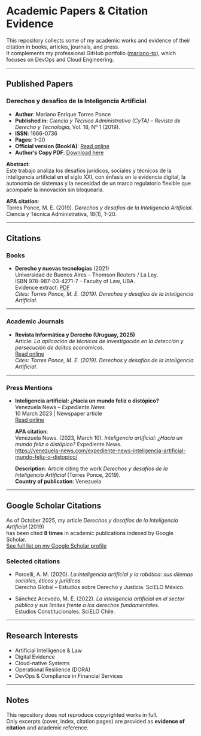 # Academic Papers & Citation Evidence

This repository collects some of my academic works and evidence of their citation in books, articles, journals, and press.  
It complements my professional GitHub portfolio ([mariano-tp](https://github.com/mariano-tp)), which focuses on DevOps and Cloud Engineering.

---

## Published Papers

### Derechos y desafíos de la Inteligencia Artificial
- **Author**: Mariano Enrique Torres Ponce  
- **Published in**: *Ciencia y Técnica Administrativa (CyTA) – Revista de Derecho y Tecnología*, Vol. 18, Nº 1 (2019).  
- **ISSN**: 1666-0736  
- **Pages**: 1–20  
- **Official version (BookIA)**: [Read online](https://cyta.com.ar/bookia/bookia.php?id=1)  
- **Author’s Copy PDF**: [Download here](papers/2019-derechos-ia.pdf)

**Abstract**:  
Este trabajo analiza los desafíos jurídicos, sociales y técnicos de la inteligencia artificial en el siglo XXI, con énfasis en la evidencia digital, la autonomía de sistemas y la necesidad de un marco regulatorio flexible que acompañe la innovación sin bloquearla.

**APA citation**:  
Torres Ponce, M. E. (2019). *Derechos y desafíos de la Inteligencia Artificial*. Ciencia y Técnica Administrativa, 18(1), 1–20.

---

## Citations

### Books
- **Derecho y nuevas tecnologías** (2021)  
  Universidad de Buenos Aires – Thomson Reuters / La Ley.  
  ISBN 978-987-03-4271-7 – Faculty of Law, UBA.  
  Evidence extract: [PDF](citations/derecho-y-nuevas-tecnologias-2021.pdf)  
  *Cites: Torres Ponce, M. E. (2019). Derechos y desafíos de la Inteligencia Artificial.*

---

### Academic Journals
- **Revista Informática y Derecho (Uruguay, 2025)**  
  Article: *La aplicación de técnicas de investigación en la detección y persecución de delitos económicos*.  
  [Read online](https://revistas.fcu.edu.uy/index.php/informaticayderecho/article/view/3046)  
  *Cites: Torres Ponce, M. E. (2019). Derechos y desafíos de la Inteligencia Artificial.*

---

### Press Mentions
- **Inteligencia artificial: ¿Hacia un mundo feliz o distópico?**  
  Venezuela News – *Expediente.News*  
  10 March 2023 | Newspaper article  
  [Read online](https://venezuela-news.com/expediente-news-inteligencia-artificial-mundo-feliz-o-distopico/)  

  **APA citation**:  
  Venezuela News. (2023, March 10). *Inteligencia artificial: ¿Hacia un mundo feliz o distópico?* Expediente.News.  
  https://venezuela-news.com/expediente-news-inteligencia-artificial-mundo-feliz-o-distopico/  

  **Description**: Article citing the work *Derechos y desafíos de la Inteligencia Artificial* (Torres Ponce, 2019).  
  **Country of publication**: Venezuela  

---

## Google Scholar Citations

As of October 2025, my article *Derechos y desafíos de la Inteligencia Artificial* (2019)  
has been cited **8 times** in academic publications indexed by Google Scholar.  
[See full list on my Google Scholar profile](https://scholar.google.com/citations?user=XXXX)  

### Selected citations
- Porcelli, A. M. (2020). *La inteligencia artificial y la robótica: sus dilemas sociales, éticos y jurídicos.*  
  Derecho Global – Estudios sobre Derecho y Justicia. SciELO México.  

- Sánchez Acevedo, M. E. (2022). *La inteligencia artificial en el sector público y sus límites frente a los derechos fundamentales.*  
  Estudios Constitucionales. SciELO Chile.  

---

## Research Interests

- Artificial Intelligence & Law  
- Digital Evidence  
- Cloud-native Systems  
- Operational Resilience (DORA)  
- DevOps & Compliance in Financial Services  

---

## Notes

This repository does not reproduce copyrighted works in full.  
Only excerpts (cover, index, citation pages) are provided as **evidence of citation** and academic reference.
